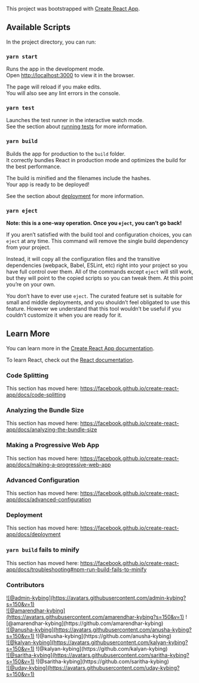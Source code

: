 This project was bootstrapped with [Create React App](https://github.com/facebook/create-react-app).

## Available Scripts

In the project directory, you can run:

### `yarn start`

Runs the app in the development mode.<br />
Open [http://localhost:3000](http://localhost:3000) to view it in the browser.

The page will reload if you make edits.<br />
You will also see any lint errors in the console.

### `yarn test`

Launches the test runner in the interactive watch mode.<br />
See the section about [running tests](https://facebook.github.io/create-react-app/docs/running-tests) for more information.

### `yarn build`

Builds the app for production to the `build` folder.<br />
It correctly bundles React in production mode and optimizes the build for the best performance.

The build is minified and the filenames include the hashes.<br />
Your app is ready to be deployed!

See the section about [deployment](https://facebook.github.io/create-react-app/docs/deployment) for more information.

### `yarn eject`

**Note: this is a one-way operation. Once you `eject`, you can’t go back!**

If you aren’t satisfied with the build tool and configuration choices, you can `eject` at any time. This command will remove the single build dependency from your project.

Instead, it will copy all the configuration files and the transitive dependencies (webpack, Babel, ESLint, etc) right into your project so you have full control over them. All of the commands except `eject` will still work, but they will point to the copied scripts so you can tweak them. At this point you’re on your own.

You don’t have to ever use `eject`. The curated feature set is suitable for small and middle deployments, and you shouldn’t feel obligated to use this feature. However we understand that this tool wouldn’t be useful if you couldn’t customize it when you are ready for it.

## Learn More

You can learn more in the [Create React App documentation](https://facebook.github.io/create-react-app/docs/getting-started).

To learn React, check out the [React documentation](https://reactjs.org/).

### Code Splitting

This section has moved here: https://facebook.github.io/create-react-app/docs/code-splitting

### Analyzing the Bundle Size

This section has moved here: https://facebook.github.io/create-react-app/docs/analyzing-the-bundle-size

### Making a Progressive Web App

This section has moved here: https://facebook.github.io/create-react-app/docs/making-a-progressive-web-app

### Advanced Configuration

This section has moved here: https://facebook.github.io/create-react-app/docs/advanced-configuration

### Deployment

This section has moved here: https://facebook.github.io/create-react-app/docs/deployment

### `yarn build` fails to minify

This section has moved here: https://facebook.github.io/create-react-app/docs/troubleshooting#npm-run-build-fails-to-minify

### Contributors
<div style="display: grid;">
  <div>
    <a href="https://github.com/admin-kybing">![@admin-kybing](https://avatars.githubusercontent.com/admin-kybing?s=150&v=1)</a>
  </div>
  <div>
    <a href="https://github.com/amarendhar-kybing">![@amarendhar-kybing](https://avatars.githubusercontent.com/amarendhar-kybing?s=150&v=1)</a>
    ![@amarendhar-kybing](https://github.com/amarendhar-kybing)
  </div>
  <div>
    <a href="https://github.com/anusha-kybing">![@anusha-kybing](https://avatars.githubusercontent.com/anusha-kybing?s=150&v=1)</a>
    ![@anusha-kybing](https://github.com/anusha-kybing)
  </div>
  <div>
    <a href="https://github.com/kalyan-kybing">![@kalyan-kybing](https://avatars.githubusercontent.com/kalyan-kybing?s=150&v=1)</a>
    ![@kalyan-kybing](https://github.com/kalyan-kybing)
  </div>
  <div>
    <a href="https://github.com/saritha-kybing">![@saritha-kybing](https://avatars.githubusercontent.com/saritha-kybing?s=150&v=1)</a>
    ![@saritha-kybing](https://github.com/saritha-kybing)
  </div>
  <div>
    <a href="https://github.com/uday-kybing">![@uday-kybing](https://avatars.githubusercontent.com/uday-kybing?s=150&v=1)</a>
  </div>
</div>
